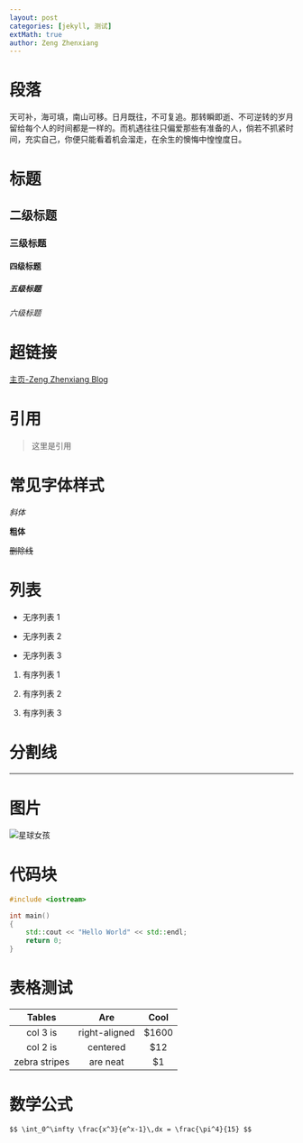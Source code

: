 ```yaml
---
layout: post
categories: [jekyll, 测试]
extMath: true
author: Zeng Zhenxiang
---
```


# 段落

天可补，海可填，南山可移。日月既往，不可复追。那转瞬即逝、不可逆转的岁月留给每个人的时间都是一样的。而机遇往往只偏爱那些有准备的人，倘若不抓紧时间，充实自己，你便只能看着机会溜走，在余生的懊悔中惶惶度日。

<!--more-->

# 标题

## 二级标题

### 三级标题

#### 四级标题

##### 五级标题

###### 六级标题

# 超链接

[主页-Zeng Zhenxiang Blog](https://www.zengzhenxiang.top/)



# 引用

> 
>
> 这里是引用
>
> 

# 常见字体样式

_斜体_

**粗体**

~~删除线~~



# 列表

- 无序列表 1

- 无序列表 2
- 无序列表 3

1. 有序列表 1

2. 有序列表 2
3. 有序列表 3

# 分割线



---



# 图片

![星球女孩](星球女孩.png)

# 代码块

```c++
#include <iostream>

int main()
{
    std::cout << "Hello World" << std::endl;
    return 0;
}
```

# 表格测试

|    Tables     |      Are      |  Cool  |
| :-----------: | :-----------: | :----: |
|   col 3 is    | right-aligned | \$1600 |
|   col 2 is    |   centered    |  \$12  |
| zebra stripes |   are neat    |  \$1   |

# 数学公式

`$$ \int_0^\infty \frac{x^3}{e^x-1}\,dx = \frac{\pi^4}{15} $$`
